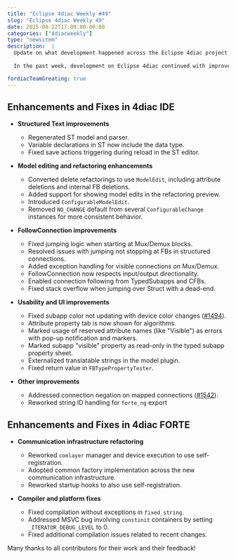 ```yaml
---
title: "Eclipse 4diac Weekly #49"
slug: "Eclipse 4diac Weekly 49"
date: 2025-08-22T17:00:00-00:00
categories: ["4diacweekly"]
type: "newsitem"
description:  |
  Update on what development happened across the Eclipse 4diac project in the week from August 15 to August 22, 2025.
  
  In the past week, development on Eclipse 4diac continued with improvements in the 4diac IDE’s refactoring, Structured Text editing, and the FollowConnection feature. On the 4diac FORTE side, the refactoring of the new communication infrastructure and device execution progressed further.

fordiacTeamGreating: true
---
```



## Enhancements and Fixes in 4diac IDE

- **Structured Text improvements**
  - Regenerated ST model and parser.
  - Variable declarations in ST now include the data type.
  - Fixed save actions triggering during reload in the ST editor.

- **Model editing and refactoring enhancements**
  - Converted delete refactorings to use `ModelEdit`, including attribute deletions and internal FB deletions.
  - Added support for showing model edits in the refactoring preview.
  - Introduced `ConfigurableModelEdit`.
  - Removed `NO_CHANGE` default from several `ConfigurableChange` instances for more consistent behavior.

- **FollowConnection improvements**
  - Fixed jumping logic when starting at Mux/Demux blocks.
  - Resolved issues with jumping not stopping at FBs in structured connections.
  - Added exception handling for visible connections on Mux/Demux.
  - FollowConnection now respects input/output directionality.
  - Enabled connection following from TypedSubapps and CFBs.
  - Fixed stack overflow when jumping over Struct with a dead-end.

- **Usability and UI improvements**
  - Fixed subapp color not updating with device color changes ([#1494](https://github.com/eclipse-4diac/4diac-ide/issues/1494)).
  - Attribute property tab is now shown for algorithms.
  - Marked usage of reserved attribute names (like "Visible") as errors with pop-up notification and markers.
  - Marked subapp "visible" property as read-only in the typed subapp property sheet.
  - Externalized translatable strings in the model plugin.
  - Fixed return value in `FBTypePropertyTester`.

- **Other improvements**
  - Addressed connection negation on mapped connections ([#1542](https://github.com/eclipse-4diac/4diac-ide/issues/1542)).
  - Reworked string ID handling for `forte_ng` export

## Enhancements and Fixes in 4diac FORTE

- **Communication infrastructure refactoring**
  - Reworked `comlayer` manager and device execution to use self-registration.
  - Adopted common factory implementation across the new communication infrastructure.
  - Reworked startup hooks to also use self-registration.

- **Compiler and platform fixes**
  - Fixed compilation without exceptions in `fixed_string`.
  - Addressed MSVC bug involving `constinit` containers by setting `_ITERATOR_DEBUG_LEVEL` to 0.
  - Fixed additional compilation issues related to recent changes.



Many thanks to all contributors for their work and their feedback!
